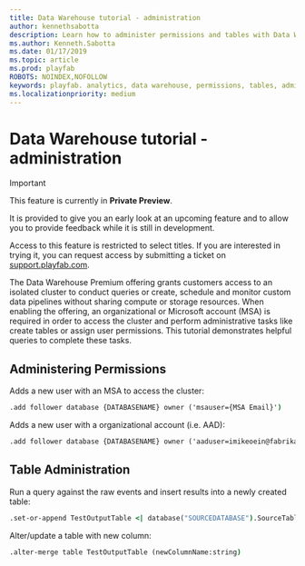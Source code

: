 ```yaml
---
title: Data Warehouse tutorial - administration
author: kennethsabotta
description: Learn how to administer permissions and tables with Data Warehouse.
ms.author: Kenneth.Sabotta
ms.date: 01/17/2019
ms.topic: article
ms.prod: playfab
ROBOTS: NOINDEX,NOFOLLOW
keywords: playfab. analytics, data warehouse, permissions, tables, administration
ms.localizationpriority: medium
---
```


# Data Warehouse tutorial - administration

> [!IMPORTANT]
> This feature is currently in **Private Preview**.  
>
> It is provided to give you an early look at an upcoming feature and to allow you to provide feedback while it is still in development.  
>
> Access to this feature is restricted to select titles. If you are interested in trying it, you can request access by submitting a ticket on [support.playfab.com](https://support.playfab.com/hc/en-us/requests/new).

The Data Warehouse Premium offering grants customers access to an isolated cluster to conduct queries or create, schedule and monitor custom data pipelines without sharing compute or storage resources. When enabling the offering, an organizational or Microsoft account (MSA) is required in order to access the cluster and perform administrative tasks like create tables or assign user permissions. This tutorial demonstrates helpful queries to complete these tasks.

## Administering Permissions

Adds a new user with an MSA to access the cluster:

```cmd
.add follower database {DATABASENAME} owner ('msauser={MSA Email}')
```

Adds a new user with a organizational account (i.e. AAD):

```cmd
.add follower database {DATABASENAME} owner ('aaduser=imikeoein@fabrikam.com:TENANTID'')
```

## Table Administration

Run a query against the raw events and insert results into a newly created table:

```cmd
.set-or-append TestOutputTable <| database("SOURCEDATABASE").SourceTable | count
```

Alter/update a table with new column:

```cmd
.alter-merge table TestOutputTable (newColumnName:string)
```